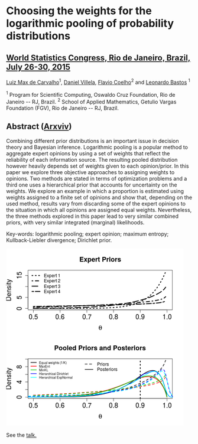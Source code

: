 # Choosing the weights for the logarithmic pooling of probability distributions
## [World Statistics Congress, Rio de Janeiro, Brazil, July 26-30, 2015](http://www.isi2015.org/)
[Luiz Max de Carvalho](http://lmfcarvalho.org/about/)<sup>1</sup>, [Daniel Villela](http://www.procc.fiocruz.br/Members/dvillela), [Flavio Coelho](http://fccoelho.github.io/)<sup>2</sup> and [Leonardo Bastos](http://www.procc.fiocruz.br/Members/lsbastos) <sup>1</sup>
 
<sup>1</sup> Program for Scientific Computing, Oswaldo Cruz Foundation, Rio de Janeiro -- RJ, Brazil.
<sup>2</sup> School of Applied Mathematics, Getulio Vargas Foundation (FGV), Rio de Janeiro -- RJ, Brazil.



## Abstract ([Arxviv](http://arxiv.org/abs/1502.04206))

Combining different prior distributions is an important issue in decision theory and Bayesian inference.
Logarithmic pooling is a popular method to aggregate expert opinions by using a set of weights that reflect the reliability of each information source.
The resulting pooled distribution however heavily depends set of weights given to each opinion/prior.
In this paper we explore three objective approaches to assigning weights to opinions. Two methods are stated in terms of optimization problems and a third one uses a hierarchical prior that accounts for uncertainty on the weights. 
We explore an example in which a proportion is estimated using weights assigned to a finite set of opinions and show that, depending on the used method, results vary from discarding some of the expert opinions to the situation in which all opinions are assigned equal weights.
Nevertheless, the three methods explored in this paper lead to very similar combined priors, with very similar integrated (marginal) likelihoods.

Key-words: logarithmic pooling; expert opinion; maximum entropy; Kullback-Liebler divergence; Dirichlet prior. 

![](figures/new_beta_example.png)

See the [talk.](https://github.com/maxbiostat/opinion_pooling/blob/master/WSC2015/PRESENTATION/lmcarvalho_etal_isi2015.pdf)
